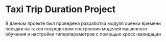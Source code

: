 # Taxi Trip Duration Project

В данном проекте был проведена разработка модуля оценки времени поездки на такси посредством построения моделей машинного обучения и настройки гиперпараметров с помощью кросс-валидации
